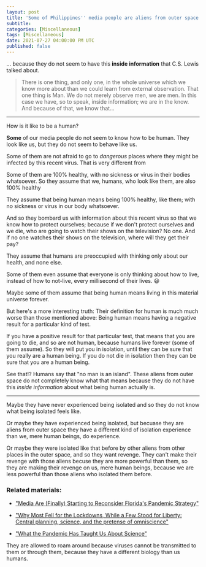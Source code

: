 ```yaml
---
layout: post
title: 'Some of Philippines'' media people are aliens from outer space'
subtitle: 
categories: [Miscellaneous]
tags: [Miscellaneous]
date: 2021-07-27 04:00:00 PM UTC
published: false
---
```


<!-- May 7, 2021 12:00 AM Philippine Time -->
<!-- Continued July 27, 2021 6:33 PM Philippine Time -->

... because they do not seem to have this **inside information** that C.S. Lewis talked about.


> There is one thing, and only one, in the whole universe which we know more about than we could learn from external observation. That one thing is Man. We do not merely observe men, we are men. In this case we have, so to speak, inside information; we are in the know. And because of that, we know that...

<!--  C. S. Lewis, Mere Christianity  -->
<!-- page 23 -->


-----

How is it like to be a human?

**Some** of our media people do not seem to know how to be human. They look like us, but they do not seem to behave like us.

Some of them are not afraid to go to _dangerous_ places where they might be infected by this recent virus. That is very different from 








Some of them are 100% healthy, with no sickness or virus in their bodies whatsoever. So they assume that we, humans, who look like them, are also 100% healthy


They assume that being human means being 100% healthy, like them; with no sickness or virus in our body whatsoever. 

And so they bombard us with information about this recent virus so that we know how to protect ourselves; because if we don't protect ourselves and we die, who are going to watch their shows on the television? No one. And if no one watches their shows on the television, where will they get their pay?

They assume that humans are preoccupied with thinking only about our health, and none else.

Some of them even assume that everyone is only thinking about how to live, instead of how to not-live, every millisecond of their lives. :laughing:

Maybe some of them assume that being human means living in this material universe forever.

But here's a more interesting truth: Their definition for human is much much worse than those mentioned above: Being human means having a negative result for a particular kind of test. 

If you have a positive result for that particular test, that means that you are going to die, and so are not human, because humans live forever (some of them assume). So they will put you in isolation, until they can be sure that you really are a human being. If you do not die in isolation then they can be sure that you are a human being.

See that!? Humans say that "no man is an island". These aliens from outer space do not completely know what that means because they do not have this _inside information_ about what being human actually is.



-----


Maybe they have never experienced being isolated and so they do not know what being isolated feels like.

Or maybe they have experienced being isolated, but becuase they are aliens from outer space they have a different kind of isolation experience than we, mere human beings, do experience.

Or maybe they were isolated like that before by other aliens from other places in the outer space, and so they want revenge. They can't make their revenge with those aliens becuse they are more powerful than them, so they are making their revenge on us, mere human beings, because we are less powerful than those aliens who isolated them before.




### Related materials:

- ["Media Are (Finally) Starting to Reconsider Florida's Pandemic Strategy"](https://fee.org/articles/media-are-finally-starting-to-reconsider-floridas-pandemic-strategy/)

- ["Why Most Fell for the Lockdowns, While a Few Stood for Liberty: Central planning, science, and the pretense of omniscience"](https://fee.org/articles/why-most-fell-for-the-lockdowns-while-a-few-stood-for-liberty/)

- ["What the Pandemic Has Taught Us About Science"](https://www.wsj.com/articles/what-the-pandemic-has-taught-us-about-science-11602255638)






They are allowed to roam around because viruses cannot be transmitted to them or through them, because they have a different biology than us humans.




